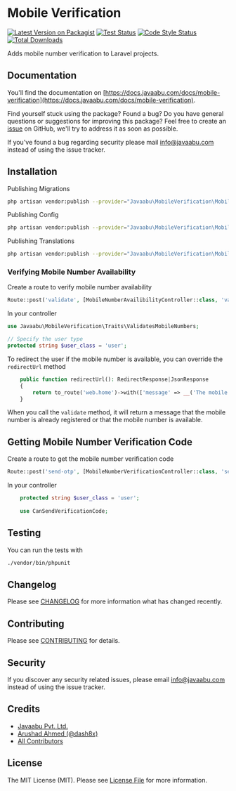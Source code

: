 # Mobile Verification

[![Latest Version on Packagist](https://img.shields.io/packagist/v/javaabu/mobile-verification.svg?style=flat-square)](https://packagist.org/packages/javaabu/mobile-verification)
[![Test Status](../../actions/workflows/run-tests.yml/badge.svg)](../../actions/workflows/run-tests.yml)
[![Code Style Status](../../actions/workflows/php-cs-fixer.yml/badge.svg)](../../actions/workflows/php-cs-fixer.yml)
[![Total Downloads](https://img.shields.io/packagist/dt/javaabu/mobile-verification.svg?style=flat-square)](https://packagist.org/packages/javaabu/mobile-verification)

Adds mobile number verification to Laravel projects.

## Documentation

You'll find the documentation on [https://docs.javaabu.com/docs/mobile-verification](https://docs.javaabu.com/docs/mobile-verification).

Find yourself stuck using the package? Found a bug? Do you have general questions or suggestions for improving this package? Feel free to create an [issue](../../issues) on GitHub, we'll try to address it as soon as possible.

If you've found a bug regarding security please mail [info@javaabu.com](mailto:info@javaabu.com) instead of using the issue tracker.


## Installation

Publishing Migrations
```bash
php artisan vendor:publish --provider="Javaabu\MobileVerification\MobileVerificationServiceProvider" --tag="mobile-verification-migrations"
```

Publishing Config
```bash
php artisan vendor:publish --provider="Javaabu\MobileVerification\MobileVerificationServiceProvider" --tag="mobile-verification-config"
```

Publishing Translations
```bash
php artisan vendor:publish --provider="Javaabu\MobileVerification\MobileVerificationServiceProvider" --tag="mobile-verification-translations"
```

### Verifying Mobile Number Availability
Create a route to verify mobile number availability
```php
Route::post('validate', [MobileNumberAvailibilityController::class, 'validate']);
```

In your controller
```php
use Javaabu\MobileVerification\Traits\ValidatesMobileNumbers;

// Specify the user type
protected string $user_class = 'user';
```

To redirect the user if the mobile number is available, you can override the `redirectUrl` method
```php
    public function redirectUrl(): RedirectResponse|JsonResponse
    {
        return to_route('web.home')->with(['message' => __('The mobile number is valid')]);
    }
```
When you call the `validate` method, it will return a message that the mobile number is already registered or that the mobile number is available.


## Getting Mobile Number Verification Code
Create a route to get the mobile number verification code
```php
Route::post('send-otp', [MobileNumberVerificationController::class, 'sendOtp']);
```

In your controller
```php
    protected string $user_class = 'user';
    
    use CanSendVerificationCode;
```


## Testing

You can run the tests with

``` bash
./vendor/bin/phpunit
```

## Changelog

Please see [CHANGELOG](CHANGELOG.md) for more information what has changed recently.

## Contributing

Please see [CONTRIBUTING](CONTRIBUTING.md) for details.

## Security

If you discover any security related issues, please email [info@javaabu.com](mailto:info@javaabu.com) instead of using the issue tracker.

## Credits

- [Javaabu Pvt. Ltd.](https://github.com/javaabu)
- [Arushad Ahmed (@dash8x)](http://arushad.com)
- [All Contributors](../../contributors)

## License

The MIT License (MIT). Please see [License File](LICENSE.md) for more information.
